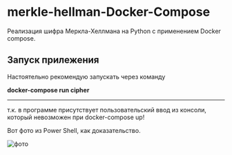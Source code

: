 # merkle-hellman-Docker-Compose
Реализация шифра Меркла-Хеллмана на Python c применением Docker compose.

## Запуск прилежения

Настоятельно рекомендую запускать через команду

  **docker-compose run cipher**
______________________________________
 т.к. в программе присутствует пользовательский ввод из консоли, который невозможен при docker-compose up!
 
 
Вот фото из Power Shell, как доказательство.

![фото](https://github.com/ErrorDa/merkle-hellman-Docker-Compose/assets/99288583/94e96ac6-914b-43c6-9fad-e7eae9d7acb5)
